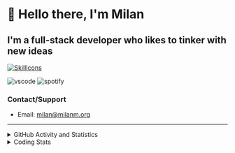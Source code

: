 # 👋 Hello there, I'm Milan
## I'm a full-stack developer who likes to tinker with new ideas
[![SkillIcons](https://skillicons.dev/icons?i=js,ts,nextjs,tailwind,html,go,bash,git,nginx,prisma,kubernetes,docker,linux)](https://skillicons.dev)

![vscode](https://nocache.advaith.workers.dev?url=https://img.shields.io/endpoint?url=https://dev.discordprofiles.me/api/badge/vscode/423203831971708958)
![spotify](https://nocache.advaith.workers.dev?url=https://img.shields.io/endpoint?url=https://dev.discordprofiles.me/api/badge/spotify/423203831971708958)

### Contact/Support

- Email: [milan@milanm.org](mailto:milan@milanm.org)
 
---
 
<details>
  <summary>GitHub Activity and Statistics</summary>
  <img src="/github-metrics.svg" />
</details>
<details>
  <summary>Coding Stats</summary>
  <!--START_SECTION:waka-->

```txt
TypeScript       30 hrs 46 mins  ████████████████████▓░░░░   83.12 %
JSON             3 hrs 53 mins   ██▓░░░░░░░░░░░░░░░░░░░░░░   10.53 %
Bash             38 mins         ▒░░░░░░░░░░░░░░░░░░░░░░░░   01.72 %
Other            31 mins         ▒░░░░░░░░░░░░░░░░░░░░░░░░   01.43 %
JavaScript       28 mins         ▒░░░░░░░░░░░░░░░░░░░░░░░░   01.27 %
```

<!--END_SECTION:waka-->
</details>
